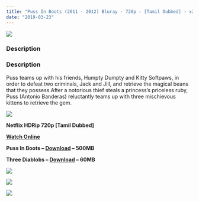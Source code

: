 ```yaml
---
title: "Puss In Boots (2011 - 2012) Bluray - 720p - [Tamil Dubbed] - x264 - [500MB/60MB]"
date: "2019-03-23"
---
```


[![](https://3.bp.blogspot.com/-frGdB1akgvw/XJZTrs5WgzI/AAAAAAAAASA/pFWq4DlL7hYphE5jkUvlx8zUkwlskthegCLcBGAs/s1600/puss-in-boots_movie_poster.jpg)](https://3.bp.blogspot.com/-frGdB1akgvw/XJZTrs5WgzI/AAAAAAAAASA/pFWq4DlL7hYphE5jkUvlx8zUkwlskthegCLcBGAs/s1600/puss-in-boots_movie_poster.jpg)

### Description

### Description

Puss teams up with his friends, Humpty Dumpty and Kitty Softpaws, in order to defeat two criminals, Jack and Jill, and retrieve the magical beans that they possess.After a notorious thief steals a princess’s priceless ruby, Puss (Antonio Banderas) reluctantly teams up with three mischievous kittens to retrieve the gem.

[![](https://2.bp.blogspot.com/-fai1ZuUwnbA/XIjy2aT4irI/AAAAAAAAANw/WFW0YRK47_8GLAt3pPBSzBk0GJA6Mk5fgCPcBGAYYCw/s1600/torrborder.gif)](https://2.bp.blogspot.com/-fai1ZuUwnbA/XIjy2aT4irI/AAAAAAAAANw/WFW0YRK47_8GLAt3pPBSzBk0GJA6Mk5fgCPcBGAYYCw/s1600/torrborder.gif)

**Netflix HDRip 720p \[Tamil Dubbed\]**

**[Watch Online](https://toonnetworktamilvideos.blogspot.com/p/puss-in-boots-duology.html)**

 **Puss In Boots – [Download](https://openload.co/embed/2vyFWWl-oTI/) – 500MB**

**Three Diablobs – [Download](https://openload.co/embed/GOmnZrq6y1E/) – 60MB**

[![](https://2.bp.blogspot.com/-fai1ZuUwnbA/XIjy2aT4irI/AAAAAAAAANw/WFW0YRK47_8GLAt3pPBSzBk0GJA6Mk5fgCPcBGAYYCw/s1600/torrborder.gif)](https://2.bp.blogspot.com/-fai1ZuUwnbA/XIjy2aT4irI/AAAAAAAAANw/WFW0YRK47_8GLAt3pPBSzBk0GJA6Mk5fgCPcBGAYYCw/s1600/torrborder.gif)

![](https://thumb.oloadcdn.net/splash/2vyFWWl-oTI/9zztcVih9wQ.jpg)

![](https://thumb.oloadcdn.net/splash/GOmnZrq6y1E/Ri-UyOMektc.jpg)
